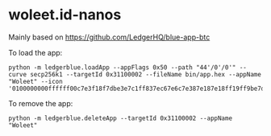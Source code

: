 # woleet.id-nanos

Mainly based on https://github.com/LedgerHQ/blue-app-btc

To load the app:
```
python -m ledgerblue.loadApp --appFlags 0x50 --path "44'/0'/0'" --curve secp256k1 --targetId 0x31100002 --fileName bin/app.hex --appName "Woleet" --icon '0100000000ffffff00c7e3f18f7dbe3e7c1ff837ec67e6c7e387e187e18ff19ff9be7dfdbff18fc7e3'
```

To remove the app:
```
python -m ledgerblue.deleteApp --targetId 0x31100002 --appName "Woleet"
```
